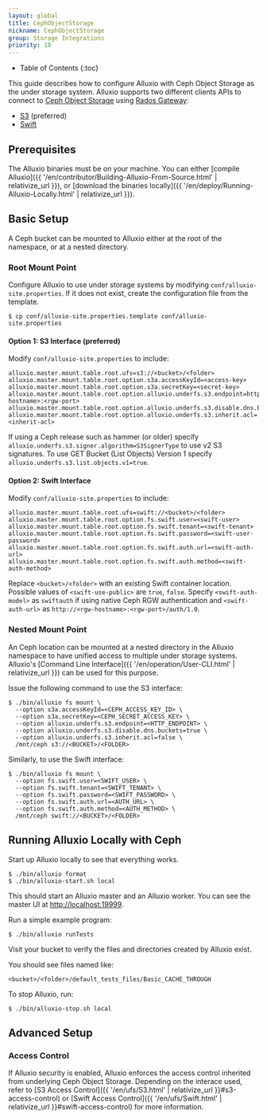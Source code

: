 ```yaml
---
layout: global
title: CephObjectStorage
nickname: CephObjectStorage
group: Storage Integrations
priority: 10
---
```


* Table of Contents
{:toc}

This guide describes how to configure Alluxio with Ceph Object Storage as the under storage system. Alluxio supports
two different clients APIs to connect to [Ceph Object Storage](http://ceph.com/ceph-storage/object-storage/)
using [Rados Gateway](http://docs.ceph.com/docs/master/radosgw/):
- [S3](http://docs.aws.amazon.com/AmazonS3/latest/API/Welcome.html) (preferred)
- [Swift](http://docs.openstack.org/developer/swift/)

## Prerequisites

The Alluxio binaries must be on your machine. You can either
[compile Alluxio]({{ '/en/contributor/Building-Alluxio-From-Source.html' | relativize_url }}), or
[download the binaries locally]({{ '/en/deploy/Running-Alluxio-Locally.html' | relativize_url }}).

## Basic Setup

A Ceph bucket can be mounted to Alluxio either at the root of the namespace, or at a nested directory.

### Root Mount Point

Configure Alluxio to use under storage systems by modifying
`conf/alluxio-site.properties`. If it does not exist, create the configuration file from the
template.

```console
$ cp conf/alluxio-site.properties.template conf/alluxio-site.properties
```

#### Option 1: S3 Interface (preferred)

Modify `conf/alluxio-site.properties` to include:

```properties
alluxio.master.mount.table.root.ufs=s3://<bucket>/<folder>
alluxio.master.mount.table.root.option.s3a.accessKeyId=<access-key>
alluxio.master.mount.table.root.option.s3a.secretKey=<secret-key>
alluxio.master.mount.table.root.option.alluxio.underfs.s3.endpoint=http://<rgw-hostname>:<rgw-port>
alluxio.master.mount.table.root.option.alluxio.underfs.s3.disable.dns.buckets=true
alluxio.master.mount.table.root.option.alluxio.underfs.s3.inherit.acl=<inherit-acl>
```

If using a Ceph release such as hammer (or older) specify `alluxio.underfs.s3.signer.algorithm=S3SignerType`
to use v2 S3 signatures. To use GET Bucket (List Objects) Version 1 specify
`alluxio.underfs.s3.list.objects.v1=true`.

#### Option 2: Swift Interface
Modify `conf/alluxio-site.properties` to include:

```properties
alluxio.master.mount.table.root.ufs=swift://<bucket>/<folder>
alluxio.master.mount.table.root.option.fs.swift.user=<swift-user>
alluxio.master.mount.table.root.option.fs.swift.tenant=<swift-tenant>
alluxio.master.mount.table.root.option.fs.swift.password=<swift-user-password>
alluxio.master.mount.table.root.option.fs.swift.auth.url=<swift-auth-url>
alluxio.master.mount.table.root.option.fs.swift.auth.method=<swift-auth-method>
```
Replace `<bucket>/<folder>` with an existing Swift container location. Possible values of `<swift-use-public>` are
`true`, `false`. Specify `<swift-auth-model>` as `swiftauth` if using native Ceph RGW authentication and `<swift-auth-url>`
as `http://<rgw-hostname>:<rgw-port>/auth/1.0`.

### Nested Mount Point

An Ceph location can be mounted at a nested directory in the Alluxio namespace to have unified access
to multiple under storage systems. Alluxio's [Command Line Interface]({{ '/en/operation/User-CLI.html' | relativize_url }}) can be used for this purpose.

Issue the following command to use the S3 interface:
```console
$ ./bin/alluxio fs mount \
  --option s3a.accessKeyId=<CEPH_ACCESS_KEY_ID> \
  --option s3a.secretKey=<CEPH_SECRET_ACCESS_KEY> \
  --option alluxio.underfs.s3.endpoint=<HTTP_ENDPOINT> \
  --option alluxio.underfs.s3.disable.dns.buckets=true \
  --option alluxio.underfs.s3.inherit.acl=false \
  /mnt/ceph s3://<BUCKET>/<FOLDER>
```

Similarly, to use the Swift interface:
```console
$ ./bin/alluxio fs mount \
  --option fs.swift.user=<SWIFT_USER> \
  --option fs.swift.tenant=<SWIFT_TENANT> \
  --option fs.swift.password=<SWIFT_PASSWORD> \
  --option fs.swift.auth.url=<AUTH_URL> \
  --option fs.swift.auth.method=<AUTH_METHOD> \
  /mnt/ceph swift://<BUCKET>/<FOLDER>
```

## Running Alluxio Locally with Ceph

Start up Alluxio locally to see that everything works.

```console
$ ./bin/alluxio format
$ ./bin/alluxio-start.sh local
```

This should start an Alluxio master and an Alluxio worker. You can see the master UI at
[http://localhost:19999](http://localhost:19999).

Run a simple example program:

```console
$ ./bin/alluxio runTests
```

Visit your bucket to verify the files and directories created by Alluxio exist.

You should see files named like:
```
<bucket>/<folder>/default_tests_files/Basic_CACHE_THROUGH
```

To stop Alluxio, run:

```console
$ ./bin/alluxio-stop.sh local
```

## Advanced Setup

### Access Control

If Alluxio security is enabled, Alluxio enforces the access control inherited from underlying Ceph
Object Storage. Depending on the interace used, refer to
[S3 Access Control]({{ '/en/ufs/S3.html' | relativize_url }}#s3-access-control) or
[Swift Access Control]({{ '/en/ufs/Swift.html' | relativize_url }}#swift-access-control) for more information.
